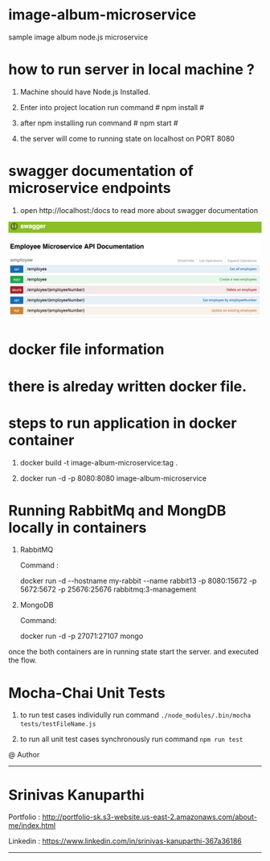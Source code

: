 

# image-album-microservice
sample image album node.js microservice

# how to run server in local machine ?

1. Machine should have Node.js Installed.

2. Enter into project location run command   # npm install #

3. after npm installing run command    # npm start #

4. the server will come to running state on localhost on PORT 8080



# swagger documentation of microservice endpoints

1. open http://localhost:/docs to read more about swagger documentation

![Alt text](./apis.png "Image Album Service APIs")


# docker file information

# there is alreday written docker file.

# steps to run application in docker container

 1. docker build -t image-album-microservice:tag .

 2. docker run -d -p 8080:8080 image-album-microservice


 # Running RabbitMq and MongDB locally in containers
 
 1. RabbitMQ 

    Command :
    
     docker run -d --hostname my-rabbit --name rabbit13 -p 8080:15672 -p 5672:5672 -p 25676:25676 rabbitmq:3-management

 2. MongoDB

    Command:

     docker run -d -p 27071:27107 mongo

  once the both containers are in running state start the server. and executed the flow.


  # Mocha-Chai Unit Tests

   1. to run test cases individully run command `./node_modules/.bin/mocha tests/testFileName.js`

   2. to run all unit test cases synchronously run command `npm run test`
   
   
   
@ Author

****
# Srinivas Kanuparthi

Portfolio : http://portfolio-sk.s3-website.us-east-2.amazonaws.com/about-me/index.html

Linkedin  :  https://www.linkedin.com/in/srinivas-kanuparthi-367a36186

****

